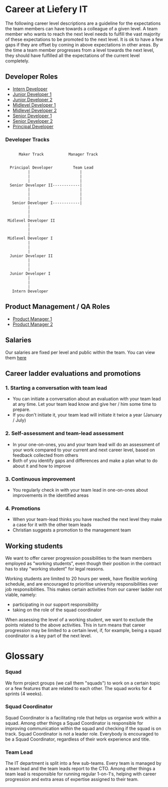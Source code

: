 # Career at Liefery IT

The following career level descriptions are a guideline for the expectations the team members can have towards a
colleague of a given level. A team member who wants to reach the next level needs to fulfill the vast majority of
these expectations to be promoted to the next level. It is ok to have a few gaps if they are offset by coming in above
expectations in other areas. By the time a team member progresses from a level towards the next level, they should
have fulfilled all the expectations of the current level completely.

## Developer Roles
- [Intern Developer](/developer-roles/Intern_Developer.md)
- [Junior Developer 1](/developer-roles/Junior_Developer_1.md)
- [Junior Developer 2](/developer-roles/Junior_Developer_2.md)
- [Midlevel Developer 1](/developer-roles/Midlevel_Developer_1.md)
- [Midlevel Developer 2](/developer-roles/Midlevel_Developer_2.md)
- [Senior Developer 1](/developer-roles/Senior_Developer_1.md)
- [Senior Developer 2](/developer-roles/Senior_Developer_2.md)
- [Principal Developer](/developer-roles/Principal_Developer.md)

### Developer Tracks

```
                                         
      Maker Track           Manager Track
                                         
                                         
  Principal Developer         Team Lead  
          |                      |       
          |                      |       
          |                      |       
  Senior Developer II------------|       
          |                      |       
          |                      |       
          |                      |       
   Senior Developer I------------|       
          |                              
          |                              
          |                              
 Midlevel Developer II                   
          |                              
          |                              
          |                              
 Midlevel Developer I                    
          |                              
          |                              
          |                              
  Junior Developer II                    
          |                              
          |                              
          |                              
  Junior Developer I                     
          |                              
          |                              
          |                              
   Intern Developer                      

```

## Product Management / QA Roles
- [Product Manager 1](/product-management-roles/Product_Manager_1.md)
- [Product Manager 2](/product-management-roles/Product_Manager_2.md)

## Salaries

Our salaries are fixed per level and public within the team. You can view them
[here](https://github.com/liefery/it-career-ladder-discussions/wiki/Salaries)

## Career ladder evaluations and promotions

### 1. Starting a conversation with team lead
* You can initiate a conversation about an evaluation with your team lead at any time. Let your team lead know and
give her / him some time to prepare.
* If you don't initiate it, your team lead will initiate it twice a year (January / July)

### 2. Self-assessment and team-lead assessment
* In your one-on-ones, you and your team lead will do an assessment of your work compared to your current and next
career level, based on feedback collected from others
* Both of you identify gaps and differences and make a plan what to do about it and how to improve

### 3. Continuous improvement
* You regularly check in with your team lead in one-on-ones about improvements in the identified areas

### 4. Promotions
* When your team-lead thinks you have reached the next level they make a case for it with the other team leads
* Christian suggests a promotion to the management team

## Working students

We want to offer career progression possibilities to the team members employed
as "working students", even though their position in the contract has to stay
"working student" for legal reasons.

Working students are limited to 20 hours per week, have flexible working
schedule, and are encouraged to prioritise university responsibilities
over job responsibilities. This makes certain activities from our career ladder
not viable, namely:
- participating in our support responsibility
- taking on the role of the squad coordinator

When assessing the level of a working student, we want to exclude the points
related to the above activities. This in turn means that career progression may
be limited to a certain level, if, for example, being a squad coordinator is
a key part of the next level.

# Glossary

### Squad
We form project groups (we call them "squads") to work on a certain topic or a few features that are related to each other. The squad works for 4 sprints (4 weeks).

### Squad Coordinator
Squad Coordinator is a facilitating role that helps us organise work within a squad. Among other things a Squad Coordinator is responsible for improving communication within the squad and checking if the squad is on track.
Squad Coordinator is not a leader role. Everybody is encouraged to be a Squad Coordinator, regardless of their work experience and title.

### Team Lead
The IT department is split into a few sub-teams. Every team is managed by a team lead and the team leads report to the CTO.
Among other things a team lead is responsible for running regular 1-on-1's, helping with career progression and extra areas of expertise assigned to their team.
